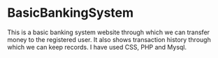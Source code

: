 # BasicBankingSystem
This is a basic banking system website through which we can transfer money to the registered user.  It also shows transaction history through which we can keep records. I have used CSS, PHP and Mysql.
